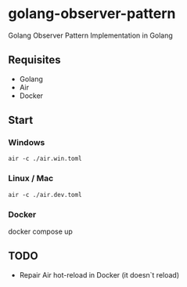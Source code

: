 # golang-observer-pattern

Golang Observer Pattern Implementation in Golang

## Requisites

- Golang
- Air
- Docker

## Start

### Windows

```
air -c ./air.win.toml
```

### Linux / Mac

```
air -c ./air.dev.toml
```

### Docker

docker compose up

## TODO

- Repair Air hot-reload in Docker (it doesn`t reload)
